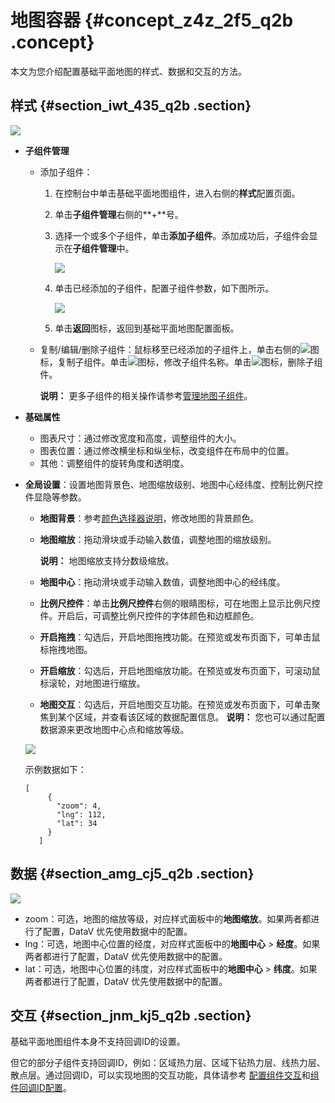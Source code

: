 # 地图容器 {#concept_z4z_2f5_q2b .concept}

本文为您介绍配置基础平面地图的样式、数据和交互的方法。

## 样式 {#section_iwt_435_q2b .section}

![](http://static-aliyun-doc.oss-cn-hangzhou.aliyuncs.com/assets/img/16572/15517759278528_zh-CN.png)

-   **子组件管理**
    -   添加子组件：
        1.  在控制台中单击基础平面地图组件，进入右侧的**样式**配置页面。
        2.  单击**子组件管理**右侧的**+**号。
        3.  选择一个或多个子组件，单击**添加子组件**。添加成功后，子组件会显示在**子组件管理**中。

            ![](http://static-aliyun-doc.oss-cn-hangzhou.aliyuncs.com/assets/img/16572/155177592739963_zh-CN.png)

        4.  单击已经添加的子组件，配置子组件参数，如下图所示。

            ![](http://static-aliyun-doc.oss-cn-hangzhou.aliyuncs.com/assets/img/16572/15517759278531_zh-CN.png)

        5.  单击**返回**图标，返回到基础平面地图配置面板。
    -   复制/编辑/删除子组件：鼠标移至已经添加的子组件上，单击右侧的![](http://static-aliyun-doc.oss-cn-hangzhou.aliyuncs.com/assets/img/16572/155177592739964_zh-CN.png)图标，复制子组件。单击![](http://static-aliyun-doc.oss-cn-hangzhou.aliyuncs.com/assets/img/16572/155177592839965_zh-CN.png)图标，修改子组件名称。单击![](http://static-aliyun-doc.oss-cn-hangzhou.aliyuncs.com/assets/img/16572/155177592839966_zh-CN.png)图标，删除子组件。

        **说明：** 更多子组件的相关操作请参考[管理地图子组件](cn.zh-CN/用户指南/管理组件/管理地图子组件.md#)。

-   **基础属性**

    -   图表尺寸：通过修改宽度和高度，调整组件的大小。
    -   图表位置：通过修改横坐标和纵坐标，改变组件在布局中的位置。
    -   其他：调整组件的旋转角度和透明度。
-   **全局设置**：设置地图背景色、地图缩放级别、地图中心经纬度、控制比例尺控件显隐等参数。

    -   **地图背景**：参考[颜色选择器说明](cn.zh-CN/用户指南/管理组件/设置组件样式/配置项说明.md#section_kdw_vj4_t2b)，修改地图的背景颜色。
    -   **地图缩放**：拖动滑块或手动输入数值，调整地图的缩放级别。

        **说明：** 地图缩放支持分数级缩放。

    -   **地图中心**：拖动滑块或手动输入数值，调整地图中心的经纬度。
    -   **比例尺控件**：单击**比例尺控件**右侧的眼睛图标，可在地图上显示比例尺控件。开启后，可调整比例尺控件的字体颜色和边框颜色。
    -   **开启拖拽**：勾选后，开启地图拖拽功能。在预览或发布页面下，可单击鼠标拖拽地图。
    -   **开启缩放**：勾选后，开启地图缩放功能。在预览或发布页面下，可滚动鼠标滚轮，对地图进行缩放。
    -   **地图交互**：勾选后，开启地图交互功能。在预览或发布页面下，可单击聚焦到某个区域，并查看该区域的数据配置信息。
    **说明：** 您也可以通过配置数据源来更改地图中心点和缩放等级。

    ![](http://static-aliyun-doc.oss-cn-hangzhou.aliyuncs.com/assets/img/16572/15517759288529_zh-CN.png)

    示例数据如下：

    ```
    [
         {
           "zoom": 4,
           "lng": 112,
           "lat": 34
         }
       ]
    ```


## 数据 {#section_amg_cj5_q2b .section}

![](http://static-aliyun-doc.oss-cn-hangzhou.aliyuncs.com/assets/img/16572/15517759288530_zh-CN.png)

-   zoom：可选，地图的缩放等级，对应样式面板中的**地图缩放**。如果两者都进行了配置，DataV 优先使用数据中的配置。
-   lng：可选，地图中心位置的经度，对应样式面板中的**地图中心** \> **经度**。如果两者都进行了配置，DataV 优先使用数据中的配置。
-   lat：可选，地图中心位置的纬度，对应样式面板中的**地图中心** \> **纬度**。如果两者都进行了配置，DataV 优先使用数据中的配置。

## 交互 {#section_jnm_kj5_q2b .section}

基础平面地图组件本身不支持回调ID的设置。

但它的部分子组件支持回调ID，例如：区域热力层、区域下钻热力层、线热力层、散点层。通过回调ID，可以实现地图的交互功能，具体请参考 [配置组件交互](cn.zh-CN/用户指南/管理组件/配置组件交互.md#)和[组件回调ID配置](../cn.zh-CN/最佳实践/配置数字翻牌器组件的回调ID.md#)。

